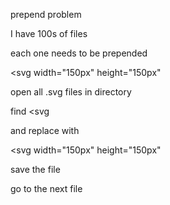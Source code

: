 prepend problem

I have 100s of files

each one needs to be prepended

<svg width="150px" height="150px"

open all .svg files in directory

find <svg

and replace with 

<svg width="150px" height="150px"

save the file

go to the next file

